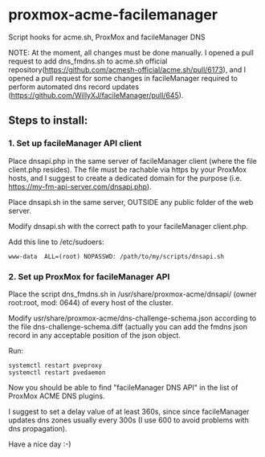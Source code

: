 # proxmox-acme-facilemanager
Script hooks for acme.sh, ProxMox and facileManager DNS

NOTE:
At the moment, all changes must be done manually. I opened a pull request to add dns_fmdns.sh to acme.sh official repository(https://github.com/acmesh-official/acme.sh/pull/6173), and I opened a pull request for some changes in facileManager required to perform automated dns record updates (https://github.com/WillyXJ/facileManager/pull/645).

## Steps to install:

### 1. Set up facileManager API client

Place dnsapi.php in the same server of facileManager client (where the file client.php resides). The file must be rachable via https by your ProxMox hosts, and I suggest to create a dedicated domain for the purpose (i.e. https://my-fm-api-server.com/dnsapi.php).

Place dnsapi.sh in the same server, OUTSIDE any public folder of the web server.

Modify dnsapi.sh with the correct path to your facileManager client.php.

Add this line to /etc/sudoers:
```
www-data  ALL=(root) NOPASSWD: /path/to/my/scripts/dnsapi.sh
```

### 2. Set up ProxMox for facileManager API

Place the script dns_fmdns.sh in /usr/share/proxmox-acme/dnsapi/ (owner root:root, mod: 0644) of every host of the cluster.

Modify usr/share/proxmox-acme/dns-challenge-schema.json according to the file dns-challenge-schema.diff (actually you can add the fmdns json record in any acceptable position of the json object.

Run:
```
systemctl restart pveproxy
systemctl restart pvedaemon
```

Now you should be able to find "facileManager DNS API" in the list of ProxMox ACME DNS plugins.

I suggest to set a delay value of at least 360s, since since facileManager updates dns zones usually every 300s (I use 600 to avoid problems with dns propagation).

Have a nice day :-)
